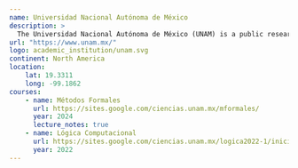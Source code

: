 ```yaml
---
name: Universidad Nacional Autónoma de México
description: >
  The Universidad Nacional Autónoma de México (UNAM) is a public research university in Mexico City, Mexico. It is the largest university in Latin America and has a long history of academic excellence.
url: "https://www.unam.mx/"
logo: academic_institution/unam.svg
continent: North America
location:
    lat: 19.3311
    long: -99.1862
courses:
    - name: Métodos Formales
      url: https://sites.google.com/ciencias.unam.mx/mformales/
      year: 2024
      lecture_notes: true
    - name: Lógica Computacional
      url: https://sites.google.com/ciencias.unam.mx/logica2022-1/inicio?authuser=0
      year: 2022
---
```

